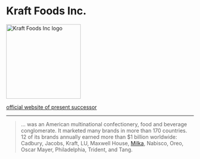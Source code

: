 # Kraft Foods Inc.

<img src="https://upload.wikimedia.org/wikipedia/commons/thumb/f/fd/Kraft_logo.svg/1920px-Kraft_logo.svg.png" height="200" alt="Kraft Foods Inc logo">

[official website of present successor](http://www.kraftheinzcompany.com/)

---

>... was an American multinational confectionery, food and beverage conglomerate. It marketed many brands in more than 170 countries. 12 of its brands annually earned more than $1 billion worldwide: Cadbury, Jacobs, Kraft, LU, Maxwell House, [Milka](../marken/milka.html), Nabisco, Oreo, Oscar Mayer, Philadelphia, Trident, and Tang.
